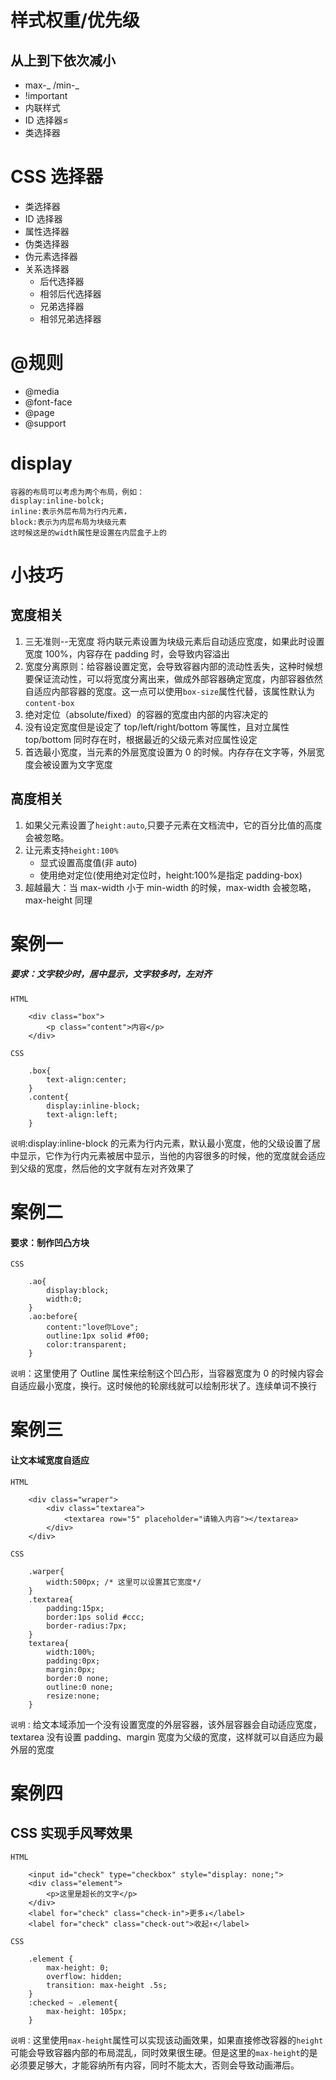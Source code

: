# 样式权重/优先级

## 从上到下依次减小

-   max-_ /min-_
-   !important
-   内联样式
-   ID 选择器≤
-   类选择器

# CSS 选择器

-   类选择器
-   ID 选择器
-   属性选择器
-   伪类选择器
-   伪元素选择器
-   关系选择器
    -   后代选择器
    -   相邻后代选择器
    -   兄弟选择器
    -   相邻兄弟选择器

# @规则

-   @media
-   @font-face
-   @page
-   @support

# display

    容器的布局可以考虑为两个布局，例如：
    display:inline-bolck;
    inline:表示外层布局为行内元素，
    block:表示为内层布局为块级元素
    这时候这是的width属性是设置在内层盒子上的

# 小技巧

## 宽度相关

1. 三无准则--无宽度 将内联元素设置为块级元素后自动适应宽度，如果此时设置宽度 100%，内容存在 padding 时，会导致内容溢出
2. 宽度分离原则：给容器设置定宽，会导致容器内部的流动性丢失，这种时候想要保证流动性，可以将宽度分离出来，做成外部容器确定宽度，内部容器依然自适应内部容器的宽度。这一点可以使用`box-size`属性代替，该属性默认为`content-box`
3. 绝对定位（absolute/fixed）的容器的宽度由内部的内容决定的
4. 没有设定宽度但是设定了 top/left/right/bottom 等属性，且对立属性 top/bottom 同时存在时，根据最近的父级元素对应属性设定
5. 首选最小宽度，当元素的外层宽度设置为 0 的时候。内存存在文字等，外层宽度会被设置为文字宽度

## 高度相关

1. 如果父元素设置了`height:auto`,只要子元素在文档流中，它的百分比值的高度会被忽略。
2. 让元素支持`height:100%`
    - 显式设置高度值(非 auto)
    - 使用绝对定位(使用绝对定位时，height:100%是指定 padding-box)
3. 超越最大：当 max-width 小于 min-width 的时候，max-width 会被忽略，max-height 同理

# 案例一

##### 要求：文字较少时，居中显示，文字较多时，左对齐

`HTML`

```
    <div class="box">
        <p class="content">内容</p>
    </div>

```

`CSS`

```
    .box{
        text-align:center;
    }
    .content{
        display:inline-block;
        text-align:left;
    }
```

`说明`:display:inline-block 的元素为行内元素，默认最小宽度，他的父级设置了居中显示，它作为行内元素被居中显示，当他的内容很多的时候，他的宽度就会适应到父级的宽度，然后他的文字就有左对齐效果了

# 案例二

#### 要求：制作凹凸方块

`CSS`

```
    .ao{
        display:block;
        width:0;
    }
    .ao:before{
        content:"love你Love";
        outline:1px solid #f00;
        color:transparent;
    }
```

`说明`：这里使用了 Outline 属性来绘制这个凹凸形，当容器宽度为 0 的时候内容会自适应最小宽度，换行。这时候他的轮廓线就可以绘制形状了。连续单词不换行

# 案例三

#### 让文本域宽度自适应

`HTML`

```
    <div class="wraper">
        <div class="textarea">
            <textarea row="5" placeholder="请输入内容"></textarea>
        </div>
    </div>
```

`CSS`

```
    .warper{
        width:500px; /* 这里可以设置其它宽度*/
    }
    .textarea{
        padding:15px;
        border:1ps solid #ccc;
        border-radius:7px;
    }
    textarea{
        width:100%;
        padding:0px;
        margin:0px;
        border:0 none;
        outline:0 none;
        resize:none;
    }
```

`说明：`给文本域添加一个没有设置宽度的外层容器，该外层容器会自动适应宽度，textarea 没有设置 padding、margin 宽度为父级的宽度，这样就可以自适应为最外层的宽度

# 案例四

## CSS 实现手风琴效果

`HTML`

```
    <input id="check" type="checkbox" style="display: none;">
    <div class="element">
        <p>这里是超长的文字</p>
    </div>
    <label for="check" class="check-in">更多↓</label>
    <label for="check" class="check-out">收起↑</label>
```

`CSS`

```
    .element {
        max-height: 0;
        overflow: hidden;
        transition: max-height .5s;
    }
    :checked ~ .element{
        max-height: 105px;
    }
```

`说明：`这里使用`max-height`属性可以实现该动画效果，如果直接修改容器的`height`可能会导致容器内部的布局混乱，同时效果很生硬。但是这里的`max-height`的是必须要足够大，才能容纳所有内容，同时不能太大，否则会导致动画滞后。
